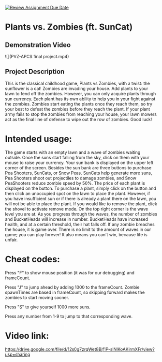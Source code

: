 [![Review Assignment Due Date](https://classroom.github.com/assets/deadline-readme-button-22041afd0340ce965d47ae6ef1cefeee28c7c493a6346c4f15d667ab976d596c.svg)](https://classroom.github.com/a/YxXKqIeT)

# Plants vs. Zombies (ft. SunCat)

## Demonstration Video
![](PVZ-APCS final project.mp4) 

## Project Description

This is the classical childhood game, Plants vs Zombies, with a twist: the sunflower is a cat!
Zombies are invading your house. Add plants to your lawn to fend off the zombies. However, you can only acquire plants through sun currency. Each plant has its own ability to help you in your fight against the zombies. Zombies start eating the plants once they reach them, so try your best to defeat the zombies before they reach the plant. If your plant army fails to stop the zombies from reaching your house, your lawn mowers act as the final line of defense to wipe out the row of zombies. Good luck!

# Intended usage:

The game starts with an empty lawn and a wave of zombies waiting outside. Once the suns start falling from the sky, click on them with your mouse to raise your currency. Your sun bank is displayed on the upper left corner of the screen. Besides the sun bank are three buttons to purchase Pea Shooters, SunCats, or Snow Peas. SunCats help generate more suns, Pea Shooters shoot out projectiles to damage zombies, and Snow PeaShooters reduce zombie speed by 50%. The price of each plant is displayed on the button. To purchase a plant, simply click on the button and then click an unoccupied spot on the lawn to place the plant. However, if you have insufficient sun or if there is already a plant there on the lawn, you will not be able to place the plant. If you would like to remove the plant, click the shovel to activate remove mode. On the top right corner is the wave level you are at. As you progress through the waves, the number of zombies and BucketHeads will increase in number. BucketHeads have increased health, and at a certain threshold, their hat falls off. If any zombie breaches the house, it is game over. There is no limit to the amount of waves in our game; you can play forever! It also means you can't win, because life is unfair.

# Cheat codes:

Press "F" to show mouse position (it was for our debugging) and frameCount.

Press "J" to jump ahead by adding 1000 to the frameCount. Zombie spawnTimes are based in frameCount, so skipping forward makes the zombies to start moving sooner.

Press "S" to give yourself 1000 more suns.

Press any number from 1-9 to jump to that corresponding wave.

# Video link:

https://drive.google.com/file/d/12s0g7zrqWet8Bjf1P-slNlKoAKirmXFr/view?usp=sharing
